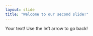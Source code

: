 ```yaml
---
layout: slide
title: "Welcome to our second slide!"
---
```

Your text! 
Use the left arrow to go back!
